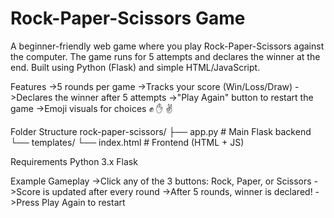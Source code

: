 # Rock-Paper-Scissors Game
A beginner-friendly web game where you play Rock-Paper-Scissors against the computer. The game runs for 5 attempts and declares the winner at the end. Built using Python (Flask) and simple HTML/JavaScript.

Features
->5 rounds per game
->Tracks your score (Win/Loss/Draw)
->Declares the winner after 5 attempts
->"Play Again" button to restart the game
->Emoji visuals for choices ✊ ✋ ✌️

Folder Structure
rock-paper-scissors/
├── app.py               # Main Flask backend
└── templates/
    └── index.html       # Frontend (HTML + JS)

Requirements
Python 3.x
Flask

Example Gameplay
->Click any of the 3 buttons: Rock, Paper, or Scissors
->Score is updated after every round
->After 5 rounds, winner is declared!
->Press Play Again to restart




